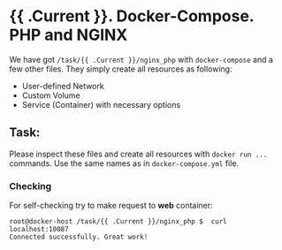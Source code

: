 # {{ .Current }}. Docker-Compose. PHP and NGINX

We have got `/task/{{ .Current }}/nginx_php` with `docker-compose` and a few other files. They simply create all resources as following:
- User-defined Network
- Custom Volume
- Service (Container) with necessary options

## Task:

Please inspect these files and create all resources with `docker run ...` commands. Use the same names as in `docker-compose.yml` file.

### Checking
For self-checking try to make request to **web** container:
```
root@docker-host /task/{{ .Current }}/nginx_php $  curl localhost:10087
Connected successfully. Great work!
``` 

